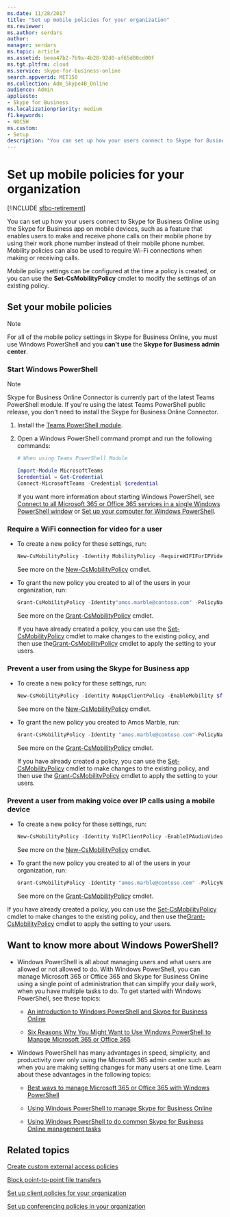 ```yaml
---
ms.date: 11/28/2017
title: "Set up mobile policies for your organization"
ms.reviewer: 
ms.author: serdars
author: 
manager: serdars
ms.topic: article
ms.assetid: beea47b2-7b9a-4b28-92d0-af65d80cd00f
ms.tgt.pltfrm: cloud
ms.service: skype-for-business-online
search.appverid: MET150
ms.collection: Adm_Skype4B_Online
audience: Admin
appliesto:
- Skype for Business
ms.localizationpriority: medium
f1.keywords:
- NOCSH
ms.custom:
- Setup
description: "You can set up how your users connect to Skype for Business Online using the Skype for Business app on mobile devices, such as a feature that enables users to make and receive phone calls on their mobile phone by using their work phone number instead of their mobile phone number. Mobility policies can also be used to require Wi-Fi connections when making or receiving calls."
---
```


# Set up mobile policies for your organization

[!INCLUDE [sfbo-retirement](../../Hub/includes/sfbo-retirement.md)]

You can set up how your users connect to Skype for Business Online using the Skype for Business app on mobile devices, such as a feature that enables users to make and receive phone calls on their mobile phone by using their work phone number instead of their mobile phone number. Mobility policies can also be used to require Wi-Fi connections when making or receiving calls.
  
Mobile policy settings can be configured at the time a policy is created, or you can use the **Set-CsMobilityPolicy** cmdlet to modify the settings of an existing policy.
  
## Set your mobile policies

> [!NOTE]
> For all of the mobile policy settings in Skype for Business Online, you must use Windows PowerShell and you **can't use** the **Skype for Business admin center**. 
  
### Start Windows PowerShell

> [!NOTE]
> Skype for Business Online Connector is currently part of the latest Teams PowerShell module. If you're using the latest Teams PowerShell public release, you don't need to install the Skype for Business Online Connector.
1. Install the [Teams PowerShell module](/microsoftteams/teams-powershell-install).
    
2. Open a Windows PowerShell command prompt and run the following commands: 

   ```powershell
   # When using Teams PowerShell Module

   Import-Module MicrosoftTeams
   $credential = Get-Credential
   Connect-MicrosoftTeams -Credential $credential
   ```
   If you want more information about starting Windows PowerShell, see [Connect to all Microsoft 365 or Office 365 services in a single Windows PowerShell window](/microsoft-365/enterprise/connect-to-all-microsoft-365-services-in-a-single-windows-powershell-window) or [Set up your computer for Windows PowerShell](../set-up-your-computer-for-windows-powershell/set-up-your-computer-for-windows-powershell.md).
   
### Require a WiFi connection for video for a user

- To create a new policy for these settings, run:
   
   ```powershell
   New-CsMobilityPolicy -Identity MobilityPolicy -RequireWIFIForIPVideo $true
   ```
   See more on the [New-CsMobilityPolicy](/powershell/module/skype/New-CsMobilityPolicy) cmdlet.
    
- To grant the new policy you created to all of the users in your organization, run:
   
   ```powershell
   Grant-CsMobilityPolicy -Identity"amos.marble@contoso.com" -PolicyName MobilityPolicy
   ```
   See more on the [Grant-CsMobilityPolicy](/powershell/module/skype/Grant-CsMobilityPolicy) cmdlet.
    
  If you have already created a policy, you can use the [Set-CsMobilityPolicy](/powershell/module/skype/Set-CsMobilityPolicy) cmdlet to make changes to the existing policy, and then use the[Grant-CsMobilityPolicy](/powershell/module/skype/Grant-CsMobilityPolicy) cmdlet to apply the setting to your users.
  
### Prevent a user from using the Skype for Business app

- To create a new policy for these settings, run:
  ```PowerShell
  New-CsMobilityPolicy -Identity NoAppClientPolicy -EnableMobility $false 
  ```
  See more on the [New-CsMobilityPolicy](/powershell/module/skype/New-CsMobilityPolicy) cmdlet.
    
- To grant the new policy you created to Amos Marble, run:  
   
   ```powershell
   Grant-CsMobilityPolicy -Identity "amos.marble@contoso.com"-PolicyName NoAppClientPolicy
   ```
   See more on the [Grant-CsMobilityPolicy](/powershell/module/skype/Grant-CsMobilityPolicy) cmdlet.
    
  If you have already created a policy, you can use the [Set-CsMobilityPolicy](/powershell/module/skype/Set-CsMobilityPolicy) cmdlet to make changes to the existing policy, and then use the [Grant-CsMobilityPolicy](/powershell/module/skype/Grant-CsMobilityPolicy) cmdlet to apply the setting to your users.
  
### Prevent a user from making voice over IP calls using a mobile device

- To create a new policy for these settings, run:
   
   ```powershell
   New-CsMobilityPolicy -Identity VoIPClientPolicy -EnableIPAudioVideo  $false
   ```
   See more on the [New-CsMobilityPolicy](/powershell/module/skype/New-CsMobilityPolicy) cmdlet.
    
- To grant the new policy you created to all of the users in your organization, run:
   
   ```powershell
   Grant-CsMobilityPolicy -Identity "amos.marble@contoso.com" -PolicyName VoIPClientPolicy
   ```

  See more on the [Grant-CsMobilityPolicy](/powershell/module/skype/Grant-CsMobilityPolicy) cmdlet.
    
If you have already created a policy, you can use the [Set-CsMobilityPolicy](/powershell/module/skype/Set-CsMobilityPolicy) cmdlet to make changes to the existing policy, and then use the[Grant-CsMobilityPolicy](/powershell/module/skype/Grant-CsMobilityPolicy) cmdlet to apply the setting to your users.
  
## Want to know more about Windows PowerShell?

- Windows PowerShell is all about managing users and what users are allowed or not allowed to do. With Windows PowerShell, you can manage Microsoft 365 or Office 365 and Skype for Business Online using a single point of administration that can simplify your daily work, when you have multiple tasks to do. To get started with Windows PowerShell, see these topics:
    
  - [An introduction to Windows PowerShell and Skype for Business Online](../set-up-your-computer-for-windows-powershell/set-up-your-computer-for-windows-powershell.md)
    
  - [Six Reasons Why You Might Want to Use Windows PowerShell to Manage Microsoft 365 or Office 365](/microsoft-365/enterprise/why-you-need-to-use-microsoft-365-powershell)
    
- Windows PowerShell has many advantages in speed, simplicity, and productivity over only using the Microsoft 365 admin center such as when you are making setting changes for many users at one time. Learn about these advantages in the following topics:
    
  - [Best ways to manage Microsoft 365 or Office 365 with Windows PowerShell](/previous-versions//dn568025(v=technet.10))
    
  - [Using Windows PowerShell to manage Skype for Business Online](../set-up-your-computer-for-windows-powershell/set-up-your-computer-for-windows-powershell.md)
    
  - [Using Windows PowerShell to do common Skype for Business Online management tasks](../set-up-your-computer-for-windows-powershell/set-up-your-computer-for-windows-powershell.md)
    
## Related topics
[Create custom external access policies](create-custom-external-access-policies.md)

[Block point-to-point file transfers](block-point-to-point-file-transfers.md)

[Set up client policies for your organization](set-up-client-policies-for-your-organization.md)

[Set up conferencing policies in your organization](set-up-conferencing-policies-for-your-organization.md)

  

